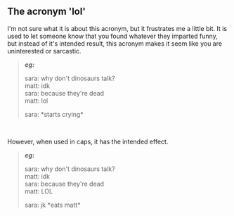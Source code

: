 ## The acronym 'lol'

I'm not sure what it is about this acronym, but it frustrates me a little bit. It is used to let someone know that you found whatever they imparted funny, but instead of it's intended result, this acronym makes it seem like you are uninterested or sarcastic.

> ***eg:***
>
> sara: why don't dinosaurs talk?  
> matt: idk  
> sara: because they're dead  
> matt: lol
>
> sara: \*starts crying*

<br />


However, when used in caps, it has the intended effect.

> ***eg:***
>
> sara: why don't dinosaurs talk?  
> matt: idk  
> sara: because they're dead  
> matt: LOL
>
> sara: jk \*eats matt*
